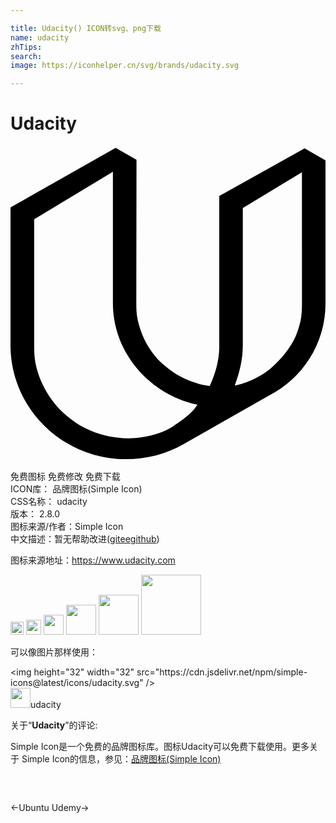 ```yaml
---

title: Udacity() ICON转svg、png下载
name: udacity
zhTips: 
search: 
image: https://iconhelper.cn/svg/brands/udacity.svg

---
```


# Udacity  <small style="font-size: 60%;font-weight: 100"></small>

<div id="svg" class="svg-wrap">
<svg role="img" viewBox="0 0 24 24" xmlns="http://www.w3.org/2000/svg"><title>Udacity icon</title><path d="M8.01.138L0 4.68v10.458c-.015 4.803 3.915 8.71 8.775 8.725 1.604.004 3.115-.418 4.414-1.154l6.487-3.686c2.561-1.306 4.313-3.946 4.323-6.991V1.096L22.409.18l-6.503 3.631v11.373c-.003.482-.025.836-.153 1.435-.216.915-.521 1.561-.574 1.665-.511-.03-1.546-.314-2.386-.81-.42-.24-.914-.601-1.364-1.021-.3-.285-.556-.615-.78-.945-.24-.345-.435-.704-.585-1.079-.165-.391-.284-.78-.375-1.185-.09-.421-.104-.855-.104-1.275L9.6 1.051 8.01.143V.138zm3.687 21.583c-.436.179-.889.316-1.35.41-.477.094-.916.141-1.403.141-.488 0-.978-.053-1.452-.151-.461-.092-.915-.234-1.35-.417-.424-.179-.836-.404-1.219-.659-.99-.691-1.5-1.291-1.941-1.936-.26-.39-.48-.795-.66-1.215-.183-.435-.322-.886-.416-1.335-.09-.465-.104-.961-.104-1.439V5.58l6-3.621V11.97c0 3.806 2.819 6.979 6.45 7.747-.135.165-.24.331-.391.48-.33.322-.675.624-1.064.877-.375.257-.645.465-1.065.644l-.035.003zm10.405-8.408c-.087.404-.211.803-.375 1.186-.439.955-1.148 1.77-1.74 2.294-1.216 1.101-2.725 1.44-2.898 1.44.362-.948.608-1.965.611-3.039V4.725L22.204 2l.003 10.009c0 .431-.018.879-.105 1.296v.008z"/></svg>
</div>
<detail full-name='udacity'></detail>

<div class="detail-page">
<p>
<span><span class="badge-success badge">免费图标</span> <span class="badge-success badge">免费修改</span>  <span class="badge-success badge">免费下载</span> </span>
<br/>
<span>
ICON库：
<span class="badge-secondary badge">品牌图标(Simple Icon)</span> 
</span>
<br/>
<span>
CSS名称：
<span class="badge-secondary badge">udacity</span> 
</span>

<br/>
<span>
版本：
<span class="badge-secondary badge">2.8.0</span> 
</span>
<br/>
<span>图标来源/作者：<span class="badge-light badge">Simple Icon</span></span> 
<br/>
<span class="zh-detail">中文描述：暂无<span class="help-link"><span>帮助改进</span>(<a href="https://gitee.com/liuwave/icon-helper/edit/master/json/brands/udacity.json" target="_blank" rel="noopener noreferrer">gitee</a><a href="https://github.com/liuwave/icon-helper/edit/master/json/brands/udacity.json" target="_blank" rel="noopener noreferrer">github</a></span>)</span><br/>
</p>
</div><div class="description description alert alert-light"><p>图标来源地址：<a href="https://www.udacity.com" target="_blank" rel="noopener noreferrer">https://www.udacity.com</a></p></div>
<div class="alert alert-dark">
<img height="21" width="21" src="https://cdn.jsdelivr.net/npm/simple-icons@latest/icons/udacity.svg" />
<img height="24" width="24" src="https://cdn.jsdelivr.net/npm/simple-icons@latest/icons/udacity.svg" />
<img height="32" width="32" src="https://cdn.jsdelivr.net/npm/simple-icons@latest/icons/udacity.svg" />
<img height="48" width="48" src="https://cdn.jsdelivr.net/npm/simple-icons@latest/icons/udacity.svg" />
<img height="64" width="64" src="https://cdn.jsdelivr.net/npm/simple-icons@latest/icons/udacity.svg" />
<img height="96" width="96" src="https://cdn.jsdelivr.net/npm/simple-icons@latest/icons/udacity.svg" />

</div>
<div>
  <p>可以像图片那样使用：    
  </p>
  <div class="alert alert-primary" style="font-size: 14px">
    &lt;img height="32" width="32" src="https://cdn.jsdelivr.net/npm/simple-icons@latest/icons/udacity.svg" /&gt;
    <copy-btn content='<img height="32" width="32" src="https://cdn.jsdelivr.net/npm/simple-icons@latest/icons/udacity.svg" />'></copy-btn>
  </div>
  <div class="alert alert-secondary">
    <img height="32" width="32" src="https://cdn.jsdelivr.net/npm/simple-icons@latest/icons/udacity.svg" />udacity
    <copy-btn content="udacity" btn-title="复制图标名称"></copy-btn>
  </div>
</div>
<div class="icon-detail__container">
<p>关于“<b>Udacity</b>”的评论:</p>
</div>
<Vssue title="关于“Udacity”的评论" />
<div><p>Simple Icon是一个免费的品牌图标库。图标Udacity可以免费下载使用。更多关于  Simple Icon的信息，参见：<a target="_blank" href="https://iconhelper.cn/brands.html">品牌图标(Simple Icon)</a>
</p></div>


<div style="padding:2rem 0 " class="page-nav"><p class="inner"><span class="prev">←<router-link to="/icon/ubuntu.html">Ubuntu</router-link></span> <span class="next"><router-link to="/icon/udemy.html">Udemy</router-link>→</span></p></div>
